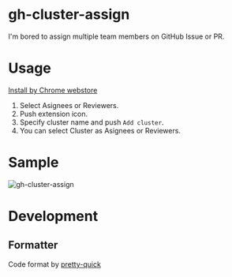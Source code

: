 # gh-cluster-assign

I'm bored to assign multiple team members on GitHub Issue or PR.

# Usage
[Install by Chrome webstore](https://chrome.google.com/webstore/detail/icehdlbodfkkinmnkfjclfhmleokogki/publish-accepted?authuser=0&hl=ja)

1. Select Asignees or Reviewers.
2. Push extension icon.
3. Specify cluster name and push `Add cluster`.
4. You can select Cluster as Asignees or Reviewers.

# Sample

![gh-cluster-assign](https://user-images.githubusercontent.com/10000393/41362151-9a18020e-6f6b-11e8-90a6-1fa20a7ebcdd.gif)


# Development

## Formatter

Code format by [pretty-quick](https://github.com/azz/pretty-quick)
